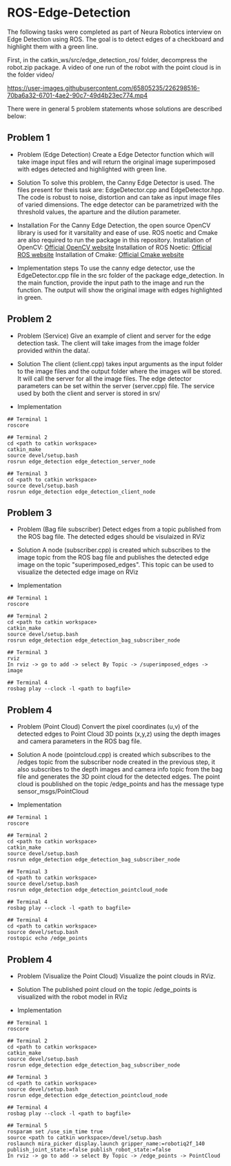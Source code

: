 # ROS-Edge-Detection

The following tasks were completed as part of Neura Robotics interview on Edge Detection using ROS. The goal is to detect edges of a checkboard and highlight them with a green line.

First, in the catkin_ws/src/edge_detection_ros/ folder, decompress the robot.zip package. A video of one run of the robot with the point cloud is in the folder video/



https://user-images.githubusercontent.com/65805235/226298516-70ba6a32-6701-4ae2-90c7-49d4b23ec774.mp4




There were in general 5 problem statements whose solutions are described below:

## Problem 1
* Problem (Edge Detection)
Create a Edge Detector function which will take image input files and will return the original image superimposed with edges detected and highlighted with green line.

* Solution
To solve this problem, the Canny Edge Detector is used. The files present for theis task are: EdgeDetector.cpp and EdgeDetector.hpp. The code is robust to noise, distortion and can take as input image files of varied dimensions. The edge detector can be parametrized with the threshold values, the aparture and the dilution parameter.

* Installation
For the Canny Edge Detection, the open source OpenCV library is used for it varsitality and ease of use. ROS noetic and Cmake are also required to run the package in this repository.
Installation of OpenCV: [Official OpenCV website](https://opencv.org/)
Installation of ROS Noetic: [Official ROS website](http://wiki.ros.org/noetic/Installation)
Installation of Cmake: [Official Cmake website](https://cmake.org/install/)

* Implementation steps
To use the canny edge detector, use the EdgeDetector.cpp file in the src folder of the package edge_detection. In the main function, provide the input path to the image and run the function. The output will show the original image with edges highlighted in green.

## Problem 2
* Problem (Service)
Give an example of client and server for the edge detection task. The client will take images from the image folder provided within the data/.

* Solution
The client (client.cpp) takes input arguments as the input folder to the image files and the output folder where the images will be stored. It will call the server for all the image files. The edge detector parameters can be set within the server (server.cpp) file. The service used by both the client and server is stored in srv/

* Implementation
```
## Terminal 1
roscore

## Terminal 2
cd <path to catkin workspace>
catkin_make
source devel/setup.bash
rosrun edge_detection edge_detection_server_node

## Terminal 3
cd <path to catkin workspace>
source devel/setup.bash
rosrun edge_detection edge_detection_client_node
```

## Problem 3
* Problem (Bag file subscriber)
Detect edges from a topic published from the ROS bag file. The detected edges should be visulaized in RViz

* Solution
A node (subscriber.cpp) is created which subscribes to the image topic from the ROS bag file and publishes the detected edge image on the topic "superimposed_edges". This topic can be used to visualize the detected edge image on RViz

* Implementation
```
## Terminal 1
roscore

## Terminal 2
cd <path to catkin workspace>
catkin_make
source devel/setup.bash
rosrun edge_detection edge_detection_bag_subscriber_node

## Terminal 3
rviz
In rviz -> go to add -> select By Topic -> /superimposed_edges -> image 

## Terminal 4
rosbag play --clock -l <path to bagfile>
```

## Problem 4
* Problem (Point Cloud)
Convert the pixel coordinates (u,v) of the detected edges to Point Cloud 3D points (x,y,z) using the depth images and camera parameters in the ROS bag file.

* Solution
A node (pointcloud.cpp) is created which subscribes to the /edges topic from the subscriber node created in the previous step, it also subscribes to the depth images and camera info topic from the bag file and generates the 3D point cloud for the detected edges. The point cloud is poublished on the topic /edge_points and has the message type sensor_msgs/PointCloud

* Implementation
```
## Terminal 1
roscore

## Terminal 2
cd <path to catkin workspace>
catkin_make
source devel/setup.bash
rosrun edge_detection edge_detection_bag_subscriber_node

## Terminal 3
cd <path to catkin workspace>
source devel/setup.bash
rosrun edge_detection edge_detection_pointcloud_node

## Terminal 4
rosbag play --clock -l <path to bagfile>

## Terminal 4
cd <path to catkin workspace>
source devel/setup.bash
rostopic echo /edge_points
```

## Problem 4
* Problem (Visualize the Point Cloud)
Visualize the point clouds in RViz.

* Solution
The published point cloud on the topic /edge_points is visualized with the robot model in RViz

* Implementation
```
## Terminal 1
roscore

## Terminal 2
cd <path to catkin workspace>
catkin_make
source devel/setup.bash
rosrun edge_detection edge_detection_bag_subscriber_node

## Terminal 3
cd <path to catkin workspace>
source devel/setup.bash
rosrun edge_detection edge_detection_pointcloud_node

## Terminal 4
rosbag play --clock -l <path to bagfile>

## Terminal 5
rosparam set /use_sim_time true
source <path to catkin workspace>/devel/setup.bash
roslaunch mira_picker display.launch gripper_name:=robotiq2f_140 publish_joint_state:=false publish_robot_state:=false
In rviz -> go to add -> select By Topic -> /edge_points -> PointCloud 
```

